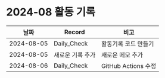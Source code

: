 # 2024-08 활동 기록

| 날짜       | Record                        | 비고             |
|------------|-------------------------------|------------------|
| 2024-08-05 | Daily_Check | 활동기록 코드 만들기 |
| 2024-08-05 | 새로운 기록 추가 | 새로운 메모 추가 |
| 2024-08-06 | Daily_Check | GitHub Actions 수정 |
